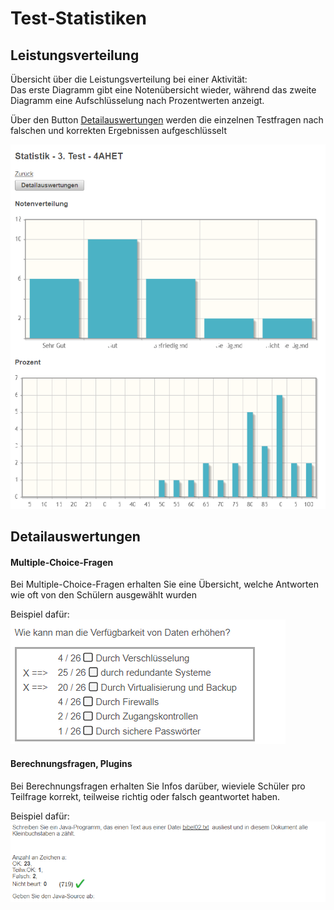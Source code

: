 # Test-Statistiken

## Leistungsverteilung ##
Übersicht über die Leistungsverteilung bei einer Aktivität:<br>
Das erste Diagramm gibt eine Notenübersicht wieder,
während das zweite Diagramm eine Aufschlüsselung nach Prozentwerten anzeigt.

Über den Button [Detailauswertungen](#detailsauswertungen) werden die einzelnen Testfragen nach falschen und korrekten
Ergebnissen aufgeschlüsselt

![img.png](img.png)<br>

## Detailauswertungen ##
#### Multiple-Choice-Fragen
Bei Multiple-Choice-Fragen erhalten Sie eine Übersicht,
welche Antworten wie oft von den Schülern ausgewählt wurden

Beispiel dafür:<br>
![img_1.png](img_1.png)<br>

#### Berechnungsfragen, Plugins ####
Bei Berechnungsfragen erhalten Sie Infos darüber, wieviele Schüler pro Teilfrage korrekt,
teilweise richtig oder falsch geantwortet haben.

Beispiel dafür:
![img_2.png](img_2.png)
